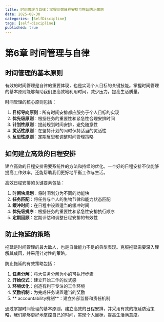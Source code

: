 ```yaml
---
title: 时间管理与自律：掌握高效日程安排与拖延防治策略
date: 2025-08-30
categories: [SelfDiscipline]
tags: [self-discipline]
published: true
---
```


# 第6章 时间管理与自律

## 时间管理的基本原则

有效的时间管理是自律的重要体现，也是实现个人目标的关键技能。掌握时间管理的基本原则能够帮助我们更高效地利用时间，减少压力，提高生活质量。

时间管理的核心原则包括：
1. **目标导向原则**：所有时间安排都应服务于个人目标的实现
2. **优先级原则**：根据任务的重要性和紧急性合理安排时间
3. **计划性原则**：提前规划时间安排，避免随意性
4. **灵活性原则**：在坚持计划的同时保持适当的灵活性
5. **反思性原则**：定期反思和调整时间管理策略

## 如何建立高效的日程安排

建立高效的日程安排需要系统性的方法和持续的优化。一个好的日程安排不仅能够提高工作效率，还能帮助我们更好地平衡工作与生活。

高效日程安排的关键要素包括：
1. **时间块规划**：将时间划分为不同的功能块
2. **任务匹配**：将任务与个人的生物节律和能力状态匹配
3. **缓冲时间**：在日程中设置适当的缓冲时间
4. **优先级排序**：根据任务的重要性和紧急性安排执行顺序
5. **定期回顾**：定期评估和调整日程安排的有效性

## 防止拖延的策略

拖延是时间管理的最大敌人，也是自律能力不足的典型表现。克服拖延需要深入理解其成因，并采用针对性的策略。

防止拖延的有效策略包括：
1. **任务分解**：将大任务分解为小的可执行步骤
2. **开始仪式**：建立开始工作的仪式感
3. **环境优化**：创造有利于专注的工作环境
4. **奖励机制**：为完成任务设置适当的奖励
5. ** accountability机制**：建立外部监督和责任机制

通过掌握时间管理的基本原则，建立高效的日程安排，并采用有效的拖延防治策略，我们能够更好地掌控自己的时间，实现个人目标，提高生活满意度。